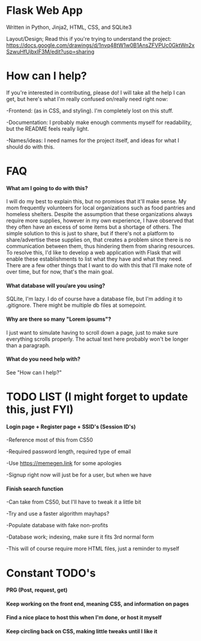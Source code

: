 # Flask Web App
Written in Python, Jinja2, HTML, CSS, and SQLite3

Layout/Design; Read this if you're trying to understand the project: https://docs.google.com/drawings/d/1nvq48tW1w0B1AnsZFVPUc0GktWn2xSzwuHfUjbxIF3M/edit?usp=sharing

# How can I help?
If you're interested in contributing, please do! I will take all the help I can get, but here's what I'm really confused on/really need right now:

-Frontend: (as in CSS, and styling). I'm completely lost on this stuff.

-Documentation: I probably make enough comments myself for readability, but the README feels really light. 

-Names/ideas: I need names for the project itself, and ideas for what I should do with this.

# FAQ
#### What am I going to do with this?
I will do my best to explain this, but no promises that it'll make sense. My mom frequently volunteers for local organizations such as food pantries and homeless shelters. Despite the assumption that these organizations always require more supplies, however in my own experience, I have observed that they often have an excess of some items but a shortage of others. The simple solution to this is just to share, but if there's not a platform to share/advertise these supplies on, that creates a problem since there is no communication between them, thus hindering them from sharing resources. To resolve this, I'd like to develop a web application with Flask that will enable these establishments to list what they have and what they need. There are a few other things that I want to do with this that I'll make note of over time, but for now, that's the main goal.

#### What database will you/are you using?
SQLite, I'm lazy. I do of course have a database file, but I'm adding it to .gitignore. There might be multiple db files at somepoint.

#### Why are there so many "Lorem ipsums"?
I just want to simulate having to scroll down a page, just to make sure everything scrolls properly. The actual text here probably won't be longer than a paragraph.

#### What do you need help with?
See "How can I help?"

# TODO LIST (I might forget to update this, just FYI)
#### Login page + Register page + SSID's (Session ID's)
-Reference most of this from CS50

-Required password length, required type of email

-Use https://memegen.link for some apologies 

-Signup right now will just be for a user, but when we have 

#### Finish search function 
-Can take from CS50, but I'll have to tweak it a little bit 

-Try and use a faster algorithm mayhaps?

-Populate database with fake non-profits

-Database work; indexing, make sure it fits 3rd normal form

-This will of course require more HTML files, just a reminder to myself

# Constant TODO's
#### PRG (Post, request, get)
#### Keep working on the front end, meaning CSS, and information on pages
#### Find a nice place to host this when I'm done, or host it myself
#### Keep circling back on CSS, making little tweaks until I like it
 
